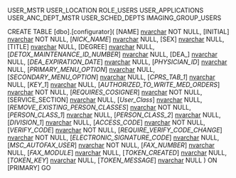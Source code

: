 USER_MSTR
USER_LOCATION
ROLE_USERS
USER_APPLICATIONS
USER_ANC_DEPT_MSTR
USER_SCHED_DEPTS
IMAGING_GROUP_USERS

CREATE TABLE [dbo].[configurator](
	[NAME] [nvarchar](50) NOT NULL,
	[INITIAL] [nvarchar](50) NOT NULL,
	[_NICK_NAME_] [nvarchar](1) NULL,
	[SEX] [nvarchar](1) NULL,
	[TITLE] [nvarchar](1) NULL,
	[DEGREE] [nvarchar](1) NULL,
	[_DETOX_MAINTENANCE_ID_NUMBER_] [nvarchar](1) NULL,
	[DEA_] [nvarchar](1) NULL,
	[_DEA_EXPIRATION_DATE_] [nvarchar](1) NULL,
	[_PHYSICIAN_ID_] [nvarchar](1) NULL,
	[_PRIMARY_MENU_OPTION_] [nvarchar](1) NULL,
	[_SECONDARY_MENU_OPTION_] [nvarchar](1) NULL,
	[_CPRS_TAB_1_] [nvarchar](1) NULL,
	[_KEY_1_] [nvarchar](1) NULL,
	[_AUTHORIZED_TO_WRITE_MED_ORDERS_] [nvarchar](50) NOT NULL,
	[_REQUIRES_COSIGNER_] [nvarchar](50) NOT NULL,
	[SERVICE_SECTION] [nvarchar](1) NULL,
	[_User_Class_] [nvarchar](1) NULL,
	[_REMOVE_EXISTING_PERSON_CLASSES_] [nvarchar](50) NOT NULL,
	[_PERSON_CLASS_1_] [nvarchar](1) NULL,
	[_PERSON_CLASS_2_] [nvarchar](1) NULL,
	[_DIVISION_1_] [nvarchar](1) NULL,
	[_ACCESS_CODE_] [nvarchar](50) NOT NULL,
	[_VERIFY_CODE_] [nvarchar](50) NOT NULL,
	[_REQUIRE_VERIFY_CODE_CHANGE_] [nvarchar](50) NOT NULL,
	[_ELECTRONIC_SIGNATURE_CODE_] [nvarchar](1) NULL,
	[_MSC_AUTOFAX_USER_] [nvarchar](50) NOT NULL,
	[_FAX_NUMBER_] [nvarchar](1) NULL,
	[_FAX_MODULE_] [nvarchar](1) NULL,
	[_TOKEN_CREATED_] [nvarchar](1) NULL,
	[_TOKEN_KEY_] [nvarchar](1) NULL,
	[_TOKEN_MESSAGE_] [nvarchar](1) NULL
) ON [PRIMARY]
GO

